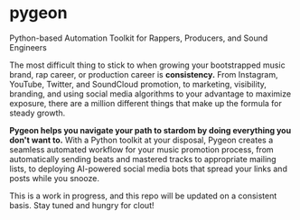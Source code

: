 # pygeon
Python-based Automation Toolkit for Rappers, Producers, and Sound Engineers 

The most difficult thing to stick to when growing your bootstrapped music brand, rap career, or production career is **consistency.** 
From Instagram, YouTube, Twitter, and SoundCloud promotion, to marketing, visibility, branding, and using social media algorithms to your advantage to maximize exposure, there are a million different things that make up the formula for steady growth. 

**Pygeon helps you navigate your path to stardom by doing everything you don't want to.** With a Python toolkit at your disposal, Pygeon creates a seamless automated workflow for your music promotion process, from automatically sending beats and mastered tracks to appropriate mailing lists, to deploying AI-powered social media bots that spread your links and posts while you snooze. 

This is a work in progress, and this repo will be updated on a consistent basis. Stay tuned and hungry for clout! 


